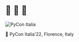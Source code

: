 # 🎒 🚴 🌿
![PyCon Italia](https://https://twitter.com/yednapg/header_photo)

📸 PyCon Italia'22, Florence, Italy

<!-- <details>
  <summary>📊 <b><i>GitHub Stats</i></b></summary>
  <br>
    <p align="center">
      <img width=40.2% src="https://github-readme-stats.vercel.app/api/top-langs/?username=yednapg&layout=compact">
      <img width=48% src="https://github-readme-streak-stats.herokuapp.com?user=yednapg">
    </p>
</details> -->
